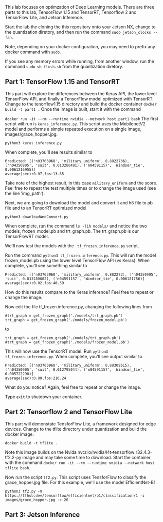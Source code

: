 This lab focuses on optimzation of Deep Learning models.  There are three parts to this lab, TensorFlow 1.15 and TensorRT, Tensorflow 2 and TensorFlow Lite, and Jetson Inference.

Start the lab the cloning the this repository onto your Jetson NX, change to the quantization
 diretory, and then run the command `sudo jetson_clocks --fan`.

Note, depending on your docker configuration, you may need to prefix any docker command with `sudo`.

If you see any memory errors while running, from another window, run the command `sudo sh flush.sh` from the quantization
diretory.

## Part 1: TensorFlow 1.15 and TensorRT
This part will explore the differences between the Keras API, the lower level TensorFlow API, and finally a TensorFlow model optimized with TensorRT.  
Change to the tenorflow1.15 directory and build the docker container
``
docker build -t part1 .
``
Once the image is built, start it with the command

``
docker run -it --rm --runtime nvidia --network host part1 bash
``
The first script will run is `keras_inference.py`.  This script uses the MobilenetV2 model and performs a simple repeated execution on a single image, images/grace_hopper.jpg.
```
python3 keras_inference.py
```
When complete, you'll see results similar to
```
Predicted: [('n03763968', 'military_uniform', 0.8822736), ('n04350905', 'suit', 0.013280491), ('n04591157', 'Windsor_tie', 0.0061216955)]
average(sec):0.07,fps:13.65
```
Take note of the highest result, in this case `military_uniform` and the score.  Feel free to repeat the test multiple times or to change the image used (see the line 'img_path').

Next, we are going to download the model and convert it and h5 file to pb file and to an TensorRT optimized model.
```
python3 downloadAndConvert.py
```
When complete, run the command `ls -lih models/` and notice the two models, frozen_model.pb and trt_graph.pb.  The trt_graph.pb is our TensorFlowRT model.

We'll now test the models with the ` tf_frozen.inference.py` script.

Run the command `python3 tf_frozen.inference.py`.  This will run the model frozen_model.pb using the lower level TensorFlow API (vs Keras). When complete, you'll see something similar to 
```
Predicted: [('n03763968', 'military_uniform', 0.882273), ('n04350905', 'suit', 0.013280602), ('n04591157', 'Windsor_tie', 0.006121756)]
average(sec):0.02,fps:40.59
```
How do this results compare to the Keras inference?  Feel free to repeat or change the image.

Now edit the file tf_frozen.inference.py, changing the following lines from
```
#trt_graph = get_frozen_graph('./models/trt_graph.pb')
trt_graph = get_frozen_graph('./models/frozen_model.pb')
```
to

```
trt_graph = get_frozen_graph('./models/trt_graph.pb')
#trt_graph = get_frozen_graph('./models/frozen_model.pb')
```
This will now use the TensorRT model.  Run `python3 tf_frozen.inference.py`.  When complete, you'll see output similar to
```
Predicted: [('n03763968', 'military_uniform', 0.88309515), ('n04350905', 'suit', 0.012795044), ('n04591157', 'Windsor_tie', 0.005722298)]
average(sec):0.00,fps:216.24
```
What do you notice?  Again, feel free to repeat or change the image.

Type `exit` to shutdown your container.

## Part 2: Tensorflow 2 and TensorFlow Lite
This part will demonstate TensforFlow Lite, a framework designed for edge devices. 
Change to the tflite directory under quantization and build the docker image:
```
docker build -t tflite .
```
Note this image builds on the Nvida  nvcr.io/nvidia/l4t-tensorflow:r32.4.3-tf2.2-py image and may take some time to download.
Start the container with the command `docker run -it --rm --runtime nvidia --network host tflite bash`.

Now run the script `tf2.py`.  This script uses TensforFlow to classify the grace_hopper.jpg file.  For this example, we'll use the model EfficientNet-B1.
```
python3 tf2.py -m https://tfhub.dev/tensorflow/efficientnet/b1/classification/1 -i images/grace_hopper.jpg -c 20
```

## Part 3: Jetson Inference
